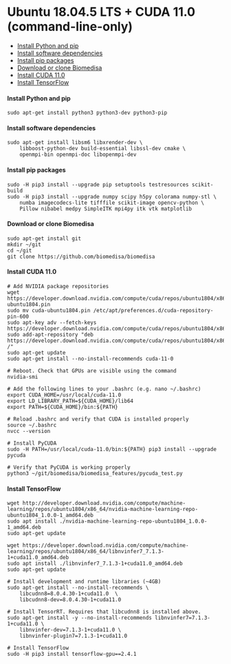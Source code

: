 # Ubuntu 18.04.5 LTS + CUDA 11.0 (command-line-only)

- [Install Python and pip](#install-python-and-pip)
- [Install software dependencies](#install-software-dependencies)
- [Install pip packages](#install-pip-packages)
- [Download or clone Biomedisa](#download-or-clone-biomedisa)
- [Install CUDA 11.0](#install-cuda-11.0)
- [Install TensorFlow](#install-tensorflow)

#### Install Python and pip
```
sudo apt-get install python3 python3-dev python3-pip
```

#### Install software dependencies
```
sudo apt-get install libsm6 libxrender-dev \
    libboost-python-dev build-essential libssl-dev cmake \
    openmpi-bin openmpi-doc libopenmpi-dev
```

#### Install pip packages
```
sudo -H pip3 install --upgrade pip setuptools testresources scikit-build
sudo -H pip3 install --upgrade numpy scipy h5py colorama numpy-stl \
    numba imagecodecs-lite tifffile scikit-image opencv-python \
    Pillow nibabel medpy SimpleITK mpi4py itk vtk matplotlib
```

#### Download or clone Biomedisa
```
sudo apt-get install git
mkdir ~/git
cd ~/git
git clone https://github.com/biomedisa/biomedisa
```

#### Install CUDA 11.0
```
# Add NVIDIA package repositories
wget https://developer.download.nvidia.com/compute/cuda/repos/ubuntu1804/x86_64/cuda-ubuntu1804.pin
sudo mv cuda-ubuntu1804.pin /etc/apt/preferences.d/cuda-repository-pin-600
sudo apt-key adv --fetch-keys https://developer.download.nvidia.com/compute/cuda/repos/ubuntu1804/x86_64/3bf863cc.pub
sudo add-apt-repository "deb https://developer.download.nvidia.com/compute/cuda/repos/ubuntu1804/x86_64/ /"
sudo apt-get update
sudo apt-get install --no-install-recommends cuda-11-0

# Reboot. Check that GPUs are visible using the command
nvidia-smi

# Add the following lines to your .bashrc (e.g. nano ~/.bashrc)
export CUDA_HOME=/usr/local/cuda-11.0
export LD_LIBRARY_PATH=${CUDA_HOME}/lib64
export PATH=${CUDA_HOME}/bin:${PATH}

# Reload .bashrc and verify that CUDA is installed properly
source ~/.bashrc
nvcc --version

# Install PyCUDA
sudo -H PATH=/usr/local/cuda-11.0/bin:${PATH} pip3 install --upgrade pycuda

# Verify that PyCUDA is working properly
python3 ~/git/biomedisa/biomedisa_features/pycuda_test.py
```

#### Install TensorFlow
```
wget http://developer.download.nvidia.com/compute/machine-learning/repos/ubuntu1804/x86_64/nvidia-machine-learning-repo-ubuntu1804_1.0.0-1_amd64.deb
sudo apt install ./nvidia-machine-learning-repo-ubuntu1804_1.0.0-1_amd64.deb
sudo apt-get update

wget https://developer.download.nvidia.com/compute/machine-learning/repos/ubuntu1804/x86_64/libnvinfer7_7.1.3-1+cuda11.0_amd64.deb
sudo apt install ./libnvinfer7_7.1.3-1+cuda11.0_amd64.deb
sudo apt-get update

# Install development and runtime libraries (~4GB)
sudo apt-get install --no-install-recommends \
    libcudnn8=8.0.4.30-1+cuda11.0  \
    libcudnn8-dev=8.0.4.30-1+cuda11.0

# Install TensorRT. Requires that libcudnn8 is installed above.
sudo apt-get install -y --no-install-recommends libnvinfer7=7.1.3-1+cuda11.0 \
    libnvinfer-dev=7.1.3-1+cuda11.0 \
    libnvinfer-plugin7=7.1.3-1+cuda11.0

# Install TensorFlow
sudo -H pip3 install tensorflow-gpu==2.4.1
```
